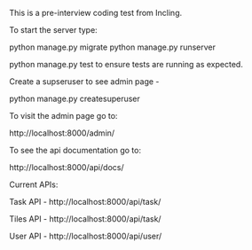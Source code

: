 This is a pre-interview coding test from Incling.

To start the server type:

python manage.py migrate
python manage.py runserver

python manage.py test to ensure tests are running as expected.

Create a supseruser to see admin page -

python manage.py createsuperuser

To visit the admin page go to:

http://localhost:8000/admin/

To see the api documentation go to:

http://localhost:8000/api/docs/

Current APIs:

Task API - http://localhost:8000/api/task/

Tiles API - http://localhost:8000/api/task/

User API - http://localhost:8000/api/user/
